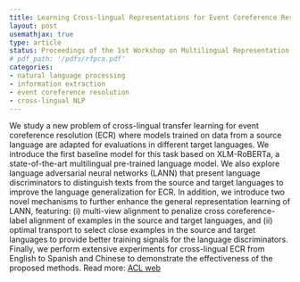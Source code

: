 ```yaml
---
title: Learning Cross-lingual Representations for Event Coreference Resolution with Multi-view Alignment and Optimal Transport
layout: post
usemathjax: true
type: article
status: Proceedings of the 1st Workshop on Multilingual Representation Learning EMNLP 2021
# pdf_path: '/pdfs/rfpca.pdf'
categories:
- natural language processing
- information extraction
- event coreference resolution
- cross-lingual NLP
---
```


We study a new problem of cross-lingual transfer learning for event coreference resolution (ECR) where models trained on data from a source language are adapted for evaluations in different target languages. We introduce the first baseline model for this task based on XLM-RoBERTa, a state-of-the-art multilingual pre-trained language model. We also explore language adversarial neural networks (LANN) that present language discriminators to distinguish texts from the source and target languages to improve the language generalization for ECR. In addition, we introduce two novel mechanisms to further enhance the general representation learning of LANN, featuring: (i) multi-view alignment to penalize cross coreference-label alignment of examples in the source and target languages, and (ii) optimal transport to select close examples in the source and target languages to provide better training signals for the language discriminators. Finally, we perform extensive experiments for cross-lingual ECR from English to Spanish and Chinese to demonstrate the effectiveness of the proposed methods.
Read more: [ACL web](https://aclanthology.org/2021.mrl-1.6) 